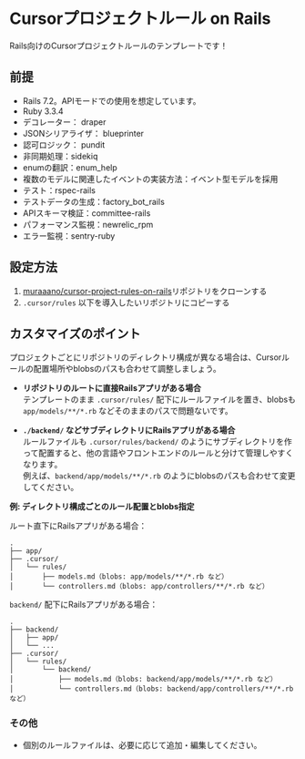 # Cursorプロジェクトルール on Rails

Rails向けのCursorプロジェクトルールのテンプレートです！

## 前提

- Rails 7.2。APIモードでの使用を想定しています。
- Ruby 3.3.4
- デコレーター： draper
- JSONシリアライザ： blueprinter
- 認可ロジック： pundit
- 非同期処理：sidekiq
- enumの翻訳：enum_help
- 複数のモデルに関連したイベントの実装方法：イベント型モデルを採用
- テスト：rspec-rails
- テストデータの生成：factory_bot_rails
- APIスキーマ検証：committee-rails
- パフォーマンス監視：newrelic_rpm
- エラー監視：sentry-ruby

## 設定方法

1. [muraaano/cursor-project-rules-on-rails](https://github.com/muraaano/cursor-project-rules-on-rails)リポジトリをクローンする
2. `.cursor/rules` 以下を導入したいリポジトリにコピーする

## カスタマイズのポイント

プロジェクトごとにリポジトリのディレクトリ構成が異なる場合は、Cursorルールの配置場所やblobsのパスも合わせて調整しましょう。

- **リポジトリのルートに直接Railsアプリがある場合**  
  テンプレートのまま `.cursor/rules/` 配下にルールファイルを置き、blobsも `app/models/**/*.rb` などそのままのパスで問題ないです。

- **`./backend/` などサブディレクトリにRailsアプリがある場合**  
  ルールファイルも `.cursor/rules/backend/` のようにサブディレクトリを作って配置すると、他の言語やフロントエンドのルールと分けて管理しやすくなります。  
  例えば、`backend/app/models/**/*.rb` のようにblobsのパスも合わせて変更してください。

**例: ディレクトリ構成ごとのルール配置とblobs指定**

ルート直下にRailsアプリがある場合：
```
.
├── app/
├── .cursor/
│   └── rules/
│       ├── models.md（blobs: app/models/**/*.rb など）
│       └── controllers.md（blobs: app/controllers/**/*.rb など）
```

`backend/` 配下にRailsアプリがある場合：
```
.
├── backend/
│   ├── app/
│   └── ...
├── .cursor/
│   └── rules/
│       └── backend/
│           ├── models.md（blobs: backend/app/models/**/*.rb など）
│           └── controllers.md（blobs: backend/app/controllers/**/*.rb など）
```

### その他

- 個別のルールファイルは、必要に応じて追加・編集してください。
